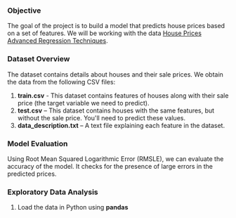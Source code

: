 ### Objective
The goal of the project is to build a model that predicts house prices based on a set of features. We will be working with the data [House Prices Advanced Regression Techniques](). 

### Dataset Overview
The dataset contains details about houses and their sale prices. We obtain the data from the following CSV files:
1. **train.csv** - This dataset contains features of houses along with their sale price (the target variable we need to predict).
2. **test.csv** – This dataset contains houses with the same features, but without the sale price. You'll need to predict these values.
3. **data_description.txt** – A text file explaining each feature in the dataset.

### Model Evaluation
Using Root Mean Squared Logarithmic Error (RMSLE), we can evaluate the accuracy of the model. It checks for the presence of large errors in the predicted prices.

### Exploratory Data Analysis

1. Load the data in Python using **pandas**
```

```